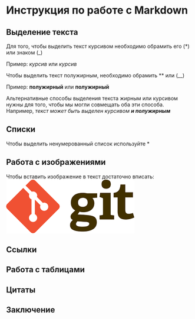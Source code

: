 # Инструкция по работе с Markdown

## Выделение текста
Для того, чтобы выделить текст курсивом необходимо обрамить его (*) или знаком (_)

Пример: *курсив* или _курсив_

Чтобы выделить текст полужирным, необходимо обрамить ** или (__)

Пример: **полужирный** или __полужирный__

Альтернативные способы выделения текста жирным или курсивом нужны для того, чтобы мы могли совмещать оба эти способа. Например, *текст может быть выделен курсивом __и полужирным__*

## Списки
Чтобы выделить ненумерованный список используйте * 

## Работа с изображениями
Чтобы вставить изображение в текст достаточно вписать: ![logo](git_logo.png)


## Ссылки

## Работа с таблицами

## Цитаты

## Заключение
